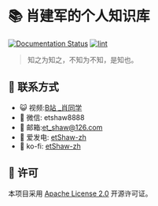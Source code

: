 # 📚 肖建军的个人知识库

[![Documentation Status](https://readthedocs.org/projects/etshaw-zh/badge/?version=latest)](https://etshaw-zh.readthedocs.io/zh-cn/latest/?badge=latest)
[![lint](https://github.com/etShaw-zh/etShaw-zh/actions/workflows/lint.yml/badge.svg)](https://github.com/etShaw-zh/etShaw-zh/actions/workflows/lint.yml)

> 知之为知之，不知为不知，是知也。

## 👋 联系方式

- 😺 视频:<a href="https://space.bilibili.com/381243118" target="_blank">B站 _肖同学</a>
- 💬 微信: etshaw8888
- 📧 邮箱:<a href="mailto:et_shaw@126.com" target="_blank">et_shaw@126.com</a>
- 🥰 爱发电: <a href="https://afdian.com/a/etShaw-zh" target="_blank">etShaw-zh</a>
- 🥰 ko-fi: <a href="https://ko-fi.com/etshaw" target="_blank">etShaw-zh</a>

## 📝 许可

本项目采用 [Apache License 2.0](LICENSE) 开源许可证。
